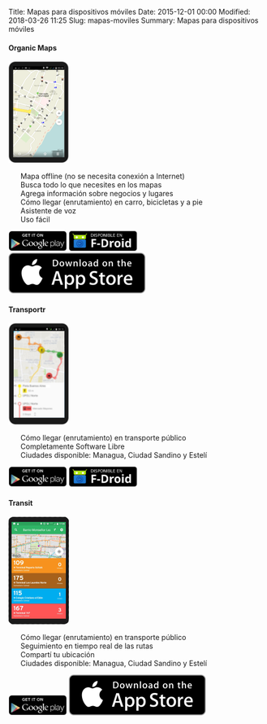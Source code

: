 Title: Mapas para dispositivos móviles
Date: 2015-12-01 00:00
Modified: 2018-03-26 11:25
Slug: mapas-moviles
Summary: Mapas para dispositivos móviles

<div class="article-style-line">
  <h4>Organic Maps</h4>

  <div>
    <img class="float-left" src="/images/mapsme.png" />
    <ul style="list-style-type:none;">
      <li>Mapa offline (no se necesita conexión a Internet)</li>
      <li>Busca todo lo que necesites en los mapas</li>
      <li>Agrega información sobre negocios y lugares</li>
      <li>Cómo llegar (enrutamiento) en carro, bicicletas y a pie</li>
      <li>Asistente de voz</li>
      <li>Uso fácil</li>
    </ul>
    <a href="https://play.google.com/store/apps/details?id=app.organicmaps" title="Organic Maps in the Google Play Store"><img height="40px" class="storeBadge" src="/images/googleplay_badge.svg"></a>
    <a href="https://f-droid.org/en/packages/app.organicmaps/" title="Organic Maps in F-Doird"><img height="40px" class="storeBadge" src="/images/f-droid-badge.svg"></a>
    <a href="https://apps.apple.com/app/organic-maps/id1567437057" title="Organic Maps in the Apple AppStore"><img class="storeBadge" src="/images/appstore_badge.svg"></a>
  </div>
  <div style="clear:both"></div>
</div>

<div class="article-style-line">
  <h4>Transportr</h4>

  <div>
    <img class="float-left" src="/images/transportr.png" />
    <ul style="list-style-type:none;">
      <li>Cómo llegar (enrutamiento) en transporte público</li>
      <li>Completamente Software Libre</li>
      <li>Ciudades disponible: Managua, Ciudad Sandino y Estelí</li>
      <li></li>
    </ul>
    <a href="https://play.google.com/store/apps/details?id=de.grobox.liberario" title="Transportr in the Google Play Store"><img height="40px" class="storeBadge" src="/images/googleplay_badge.svg"></a>
    <a href="https://f-droid.org/packages/de.grobox.liberario/" title="Transportr in F-Droid"><img height="40px" class="storeBadge" src="/images/f-droid-badge.svg"></a>
  </div>
  <div style="clear:both"></div>
</div>

<div class="article-style-line">
  <h4>Transit</h4>

  <div>
    <img class="float-left" src="/images/transit.png" />
    <ul style="list-style-type:none;">
      <li>Cómo llegar (enrutamiento) en transporte público</li>
      <li>Seguimiento en tiempo real de las rutas</li>
      <li>Compartí tu ubicación</li>
      <li>Ciudades disponible: Managua, Ciudad Sandino y Estelí</li>
    </ul>
    <a href="https://play.google.com/store/apps/details?id=com.thetransitapp.droid" title="Transit in the Google Play Store"><img height="40px" class="storeBadge" src="/images/googleplay_badge.svg"></a>
    <a href="https://itunes.apple.com/app/apple-store/id498151501?mt=8" title="Transit in the Apple AppStore"><img class="storeBadge" src="/images/appstore_badge.svg"></a>
  </div>
  <div style="clear:both"></div>
</div>
